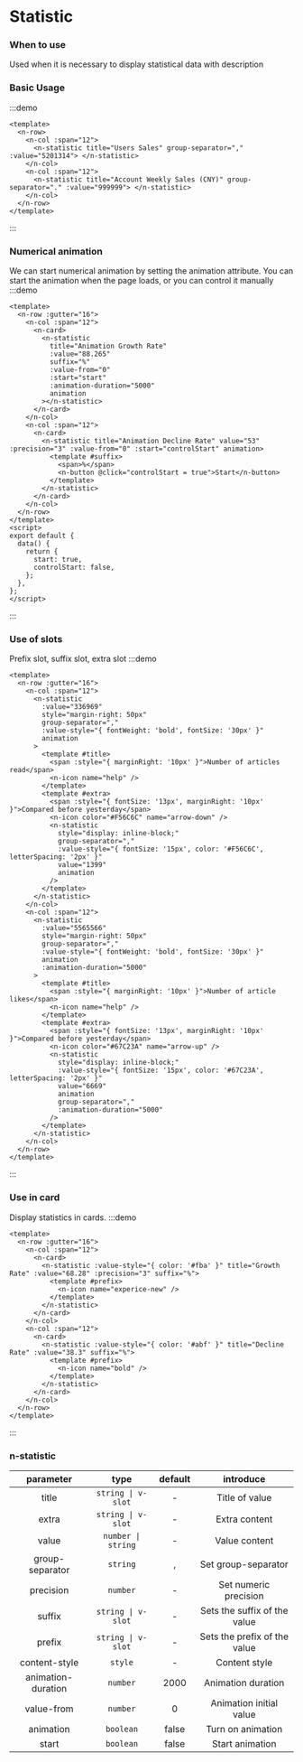 # Statistic

### When to use

Used when it is necessary to display statistical data with description

### Basic Usage

:::demo

```vue
<template>
  <n-row>
    <n-col :span="12">
      <n-statistic title="Users Sales" group-separator="," :value="5201314"> </n-statistic>
    </n-col>
    <n-col :span="12">
      <n-statistic title="Account Weekly Sales (CNY)" group-separator="." :value="999999"> </n-statistic>
    </n-col>
  </n-row>
</template>
```

:::

### Numerical animation

We can start numerical animation by setting the animation attribute. You can start the animation when the page loads, or you can control it manually
:::demo

```vue
<template>
  <n-row :gutter="16">
    <n-col :span="12">
      <n-card>
        <n-statistic
          title="Animation Growth Rate"
          :value="88.265"
          suffix="%"
          :value-from="0"
          :start="start"
          :animation-duration="5000"
          animation
        ></n-statistic>
      </n-card>
    </n-col>
    <n-col :span="12">
      <n-card>
        <n-statistic title="Animation Decline Rate" value="53" :precision="3" :value-from="0" :start="controlStart" animation>
          <template #suffix>
            <span>%</span>
            <n-button @click="controlStart = true">Start</n-button>
          </template>
        </n-statistic>
      </n-card>
    </n-col>
  </n-row>
</template>
<script>
export default {
  data() {
    return {
      start: true,
      controlStart: false,
    };
  },
};
</script>
```

:::

### Use of slots

Prefix slot, suffix slot, extra slot
:::demo

```vue
<template>
  <n-row :gutter="16">
    <n-col :span="12">
      <n-statistic
        :value="336969"
        style="margin-right: 50px"
        group-separator=","
        :value-style="{ fontWeight: 'bold', fontSize: '30px' }"
        animation
      >
        <template #title>
          <span :style="{ marginRight: '10px' }">Number of articles read</span>
          <n-icon name="help" />
        </template>
        <template #extra>
          <span :style="{ fontSize: '13px', marginRight: '10px' }">Compared before yesterday</span>
          <n-icon color="#F56C6C" name="arrow-down" />
          <n-statistic
            style="display: inline-block;"
            group-separator=","
            :value-style="{ fontSize: '15px', color: '#F56C6C', letterSpacing: '2px' }"
            value="1399"
            animation
          />
        </template>
      </n-statistic>
    </n-col>
    <n-col :span="12">
      <n-statistic
        :value="5565566"
        style="margin-right: 50px"
        group-separator=","
        :value-style="{ fontWeight: 'bold', fontSize: '30px' }"
        animation
        :animation-duration="5000"
      >
        <template #title>
          <span :style="{ marginRight: '10px' }">Number of article likes</span>
          <n-icon name="help" />
        </template>
        <template #extra>
          <span :style="{ fontSize: '13px', marginRight: '10px' }">Compared before yesterday</span>
          <n-icon color="#67C23A" name="arrow-up" />
          <n-statistic
            style="display: inline-block;"
            :value-style="{ fontSize: '15px', color: '#67C23A', letterSpacing: '2px' }"
            value="6669"
            animation
            group-separator=","
            :animation-duration="5000"
          />
        </template>
      </n-statistic>
    </n-col>
  </n-row>
</template>
```

:::

### Use in card

Display statistics in cards.
:::demo

```vue
<template>
  <n-row :gutter="16">
    <n-col :span="12">
      <n-card>
        <n-statistic :value-style="{ color: '#fba' }" title="Growth Rate" :value="68.28" :precision="3" suffix="%">
          <template #prefix>
            <n-icon name="experice-new" />
          </template>
        </n-statistic>
      </n-card>
    </n-col>
    <n-col :span="12">
      <n-card>
        <n-statistic :value-style="{ color: '#abf' }" title="Decline Rate" :value="38.3" suffix="%">
          <template #prefix>
            <n-icon name="bold" />
          </template>
        </n-statistic>
      </n-card>
    </n-col>
  </n-row>
</template>
```

:::

### n-statistic

|     parameter      |        type        | default |          introduce           |
| :----------------: | :----------------: | :-----: | :--------------------------: |
|       title        | `string \| v-slot` |    -    |        Title of value        |
|       extra        | `string \| v-slot` |    -    |        Extra content         |
|       value        | `number \| string` |    -    |        Value content         |
|  group-separator   |      `string`      |    ,    |     Set group-separator      |
|     precision      |      `number`      |    -    |    Set numeric precision     |
|       suffix       | `string \| v-slot` |    -    | Sets the suffix of the value |
|       prefix       | `string \| v-slot` |    -    | Sets the prefix of the value |
|   content-style    |      `style`       |    -    |        Content style         |
| animation-duration |      `number`      |  2000   |      Animation duration      |
|     value-from     |      `number`      |    0    |   Animation initial value    |
|     animation      |     `boolean`      |  false  |      Turn on animation       |
|       start        |     `boolean`      |  false  |       Start animation        |
